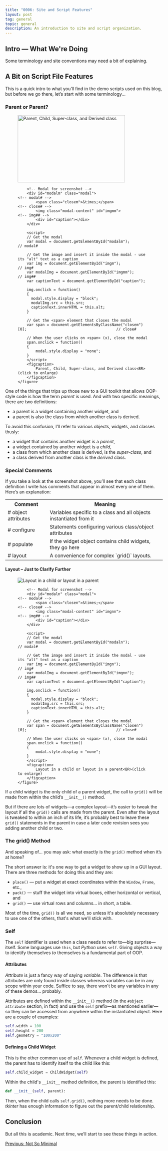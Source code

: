 ```yaml
---
title: "0006: Site and Script Features"
layout: post
tag: general
topic: general
description: An introduction to site and script organization. 
---
```


## Intro — What We're Doing

Some terminology and site conventions may need a bit of explaining.

## A Bit on Script File Features

This is a quick intro to what you’ll find in the demo scripts used on this blog, but before we go there, let’s start with some terminology...

### Parent or Parent?

<!-- LEFT SCREENSHOT m -->
<div class="inpage_diagram" borderColor="black">
	<figure class="right">
		<img id="imgm" src="/images/diagrams/post_0006/parent_or_parent.png" alt="Parent, Child, Super-class, and Derived class" style="width: 343px; height: 215px;">		<!-- img# -->
		
		<!-- Modal for screenshot -->
		<div id="modalm" class="modal">																<!-- modal# -->
			<span class="closem">&times;</span>														<!-- close# -->
			<img class="modal-content" id="imgmm">														<!-- img## -->
			<div id="caption"></div>
		</div>
		
		<script>
		// Get the modal
		var modal = document.getElementById("modalm");													// modal#
		
		// Get the image and insert it inside the modal - use its "alt" text as a caption
		var img = document.getElementById("imgm");														// img#
		var modalImg = document.getElementById("imgmm");												// img##
		var captionText = document.getElementById("caption");

		img.onclick = function()
		{
		  modal.style.display = "block";
		  modalImg.src = this.src;
		  captionText.innerHTML = this.alt;
		}
		
		// Get the <span> element that closes the modal
		var span = document.getElementsByClassName("closem")[0];										// close#
		
		// When the user clicks on <span> (x), close the modal
		span.onclick = function()
		{ 
			modal.style.display = "none";
		}
		</script>
		<figcaption>
			Parent, Child, Super-class, and Derived class<BR>(click to enlarge)
		</figcaption>
	</figure>
</div>

One of the things that trips up those new to a GUI toolkit that allows OOP-style code is how the term *parent* is used. And with two specific meanings, there are two definitions:

- a parent is a widget containing another widget, and
- a parent is also the class from which another class is derived.

To avoid this confusion, I’ll refer to various objects, widgets, and classes thusly:

- a widget that contains another widget is a *parent*,
- a widget contained by another widget is a *child*,
- a class from which another class is derived, is the *super-class*, and
- a class derived from another class is the *derived* class.

### Special Comments

If you take a look at the screenshot above, you’ll see that each class definition I write has comments that appear in almost every one of them. Here’s an explanation:

<table>
<tr>
<th>Comment</th><th>Meaning</th></tr><tr><td class="code"># object attributes</td><td class="text">Variables specific to a class and all objects instantiated from it</td></tr><tr><td class="code"># configure</td><td class="text">Statements configuring various class/object attributes</td></tr><tr><td class="code"># populate</td><td class="text">If the widget object contains child widgets, they go here</td></tr><tr><td class="code"># layout</td><td class="text" markdown="span">A convenience for complex `grid()` layouts.</td></tr></table>

#### Layout – Just to Clarify Further

<!-- LEFT SCREENSHOT n -->
<div class="inpage_diagram" borderColor="black">
	<figure class="left">
		<img id="imgn" src="/images/diagrams/post_0006/layout_clarification.png" alt="Layout in a child or layout in a parent">		<!-- img# -->
		
		<!-- Modal for screenshot -->
		<div id="modaln" class="modal">																<!-- modal# -->
			<span class="closen">&times;</span>														<!-- close# -->
			<img class="modal-content" id="imgnn">														<!-- img## -->
			<div id="caption"></div>
		</div>
		
		<script>
		// Get the modal
		var modal = document.getElementById("modaln");													// modal#
		
		// Get the image and insert it inside the modal - use its "alt" text as a caption
		var img = document.getElementById("imgn");														// img#
		var modalImg = document.getElementById("imgnn");												// img##
		var captionText = document.getElementById("caption");

		img.onclick = function()
		{
		  modal.style.display = "block";
		  modalImg.src = this.src;
		  captionText.innerHTML = this.alt;
		}
		
		// Get the <span> element that closes the modal
		var span = document.getElementsByClassName("closen")[0];										// close#
		
		// When the user clicks on <span> (x), close the modal
		span.onclick = function()
		{ 
			modal.style.display = "none";
		}
		</script>
		<figcaption>
			Layout in a child or layout in a parent<BR>(click to enlarge)
		</figcaption>
	</figure>
</div>


If a child widget is the only child of a parent widget, the call to `grid()` will be made from within the child’s `__init__()` method.

But if there are lots of widgets—a complex layout—it’s easier to tweak the layout if all the `grid()` calls are made from the parent. Even after the layout is tweaked to within an inch of its life, it’s probably best to leave these `grid()` statements in the parent in case a later code revision sees you adding another child or two.

### The grid() Method

And speaking of... you may ask: what exactly is the `grid()` method when it’s at home?

The short answer is: it's one way to get a widget to show up in a GUI layout. There are three methods for doing this and they are:

- `place()` — put a widget at exact coordinates within the `Window`, `Frame`, etc.,
- `pack()` — stuff the widget into virtual boxes, either horizontal or vertical, and
- `grid()` — use virtual rows and columns... in short, a table.

Most of the time, `grid()` is all we need, so unless it's absolutely necessary to use one of the others, that's what we'll stick with.

### Self

The `self` identifier is used when a class needs to refer to—big surprise—itself. Some languages use `this`, but *Python* uses `self`. Giving objects a way to identify themselves *to* themselves is a fundamental part of OOP.

#### Attributes

*Attribute* is just a fancy way of saying *variable*. The difference is that attributes are only found inside classes whereas variables can be in any scope within your code. Suffice to say, there won't be any variables in any of these demos... probably.

Attributes are defined within the `__init__()` method (in the `#object attribute` section, in fact) and use the `self` prefix—as mentioned earlier—so they can be accessed from anywhere within the instantiated object. Here are a couple of examples:

```python
self.width = 100
self.height = 200
self.geometry = "100x200"
```

#### Defining a Child Widget

This is the other common use of `self`. Whenever a child widget is defined, the parent has to identify itself to the child like this:

```python
self.child_widget = ChildWidget(self)
```

Within the child's `__init__` method definition, the parent is identified this:

```python
def __init__(self, parent):
```

Then, when the child calls `self.grid()`, nothing more needs to be done. *tkinter* has enough information to figure out the parent/child relationship.

## Conclusion

But all this is academic. Next time, we’ll start to see these things in action.


<div class="blog-nav">
	<div style="float: left;">
		<a href="/2021/08/31/0005-not-so-minimal.html">Previous: Not So Minimal</a>
	</div>
<!--	<div style="float: right;">
		<a href="/2021/09/17/0007-first-child-widgets.html">Next: First Child Widgets</a>
	</div> -->
</div>


